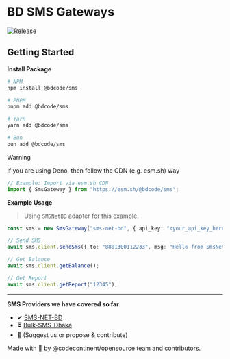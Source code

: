 # BD SMS Gateways

[![Release](https://github.com/codecontinent/bd-sms-gateways/actions/workflows/release.yml/badge.svg)](https://github.com/codecontinent/bd-sms-gateways/actions/workflows/release.yml)

## Getting Started

**Install Package**

```bash
# NPM
npm install @bdcode/sms

# PNPM
pnpm add @bdcode/sms

# Yarn
yarn add @bdcode/sms

# Bun
bun add @bdcode/sms

```

> [!WARNING]  
> If you are using Deno, then follow the CDN (e.g. esm.sh) way
>
> ```ts
> // Example: Import via esm.sh CDN
> import { SmsGateway } from "https://esm.sh/@bdcode/sms";
> ```

**Example Usage**

> Using `SMSNetBD` adapter for this example.

```ts
const sms = new SmsGateway("sms-net-bd", { api_key: "<your_api_key_here>" });

// Send SMS
await sms.client.sendSms({ to: "8801300112233", msg: "Hello from SmsNetBD!" });

// Get Balance
await sms.client.getBalance();

// Get Report
await sms.client.getReport("12345");

```

---

**SMS Providers we have covered so far:**

-  ✔ [SMS-NET-BD](https://sms.net.bd)
- ⏳ [Bulk-SMS-Dhaka](https://bulksmsdhaka.com)
- 🔎 (Suggest us or propose & contribute)

Made with 💚 by @codecontinent/opensource team and contributors.
